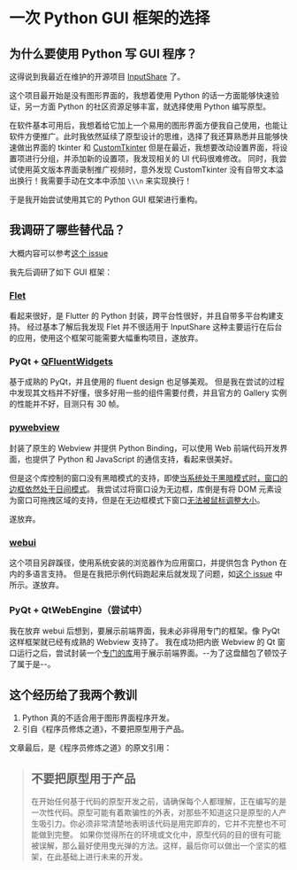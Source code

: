 # 一次 Python GUI 框架的选择

## 为什么要使用 Python 写 GUI 程序？

这得说到我最近在维护的开源项目 [InputShare](https://github.com/BHznJNs/InputShare) 了。

这个项目最开始是没有图形界面的，我想着使用 Python 的话一方面能够快速验证，另一方面 Python 的社区资源足够丰富，就选择使用 Python 编写原型。

在软件基本可用后，我想着给它加上一个易用的图形界面方便我自己使用，也能让软件方便推广。此时我依然延续了原型设计的思维，选择了我还算熟悉并且能够快速做出界面的 tkinter 和 [CustomTkinter](https://customtkinter.tomschimansky.com/)
但是在最近，我想要改动设置界面，将设置项进行分组，并添加新的设置项，我发现相关的 UI 代码很难修改。
同时，我尝试使用英文版本界面录制推广视频时，意外发现 CustomTkinter 没有自带文本溢出换行！我需要手动在文本中添加 ``\\\n`` 来实现换行！

于是我开始尝试使用其它的 Python GUI 框架进行重构。

## 我调研了哪些替代品？

大概内容可以参考[这个 issue](https://github.com/BHznJNs/InputShare/issues/32)

我先后调研了如下 GUI 框架：

### [Flet](https://flet.dev/)

看起来很好，是 Flutter 的 Python 封装，跨平台性很好，并且自带多平台构建支持。
经过基本了解后我发现 Flet 并不很适用于 InputShare 这种主要运行在后台的应用，使用这个框架可能需要大幅重构项目，遂放弃。

### PyQt + [QFluentWidgets](https://qfluentwidgets.com/)

基于成熟的 PyQt，并且使用的 fluent design 也足够美观。
但是我在尝试的过程中发现其文档并不好懂，很多好用一些的组件需要付费，并且官方的 Gallery 实例的性能并不好，目测只有 30 帧。

### [pywebview](https://github.com/r0x0r/pywebview)

封装了原生的 Webview 并提供 Python Binding，可以使用 Web 前端代码开发界面，也提供了 Python 和 JavaScript 的通信支持，看起来很美好。

但是这个库控制的窗口没有黑暗模式的支持，即使[当系统处于黑暗模式时，窗口的边框依然处于日间模式](https://github.com/r0x0r/pywebview/issues/1494)。
我尝试过将窗口设为无边框，库倒是有将 DOM 元素设为窗口可拖拽区域的支持，但是在无边框模式下窗口[无法被鼠标调整大小](https://github.com/r0x0r/pywebview/issues/1510)。

遂放弃。

### [webui](https://github.com/webui-dev/webui)

这个项目另辟蹊径，使用系统安装的浏览器作为应用窗口，并提供包含 Python 在内的多语言支持。
但是在我把示例代码跑起来后就发现了问题，如[这个 issue](https://github.com/webui-dev/webui/issues/550) 中所示。遂放弃。

### PyQt + QtWebEngine（尝试中）

我在放弃 webui 后想到，要展示前端界面，我未必非得用专门的框架。像 PyQt 这样框架就已经有成熟的 Webview 支持了。
我在成功把内嵌 Webview 的 Qt 窗口运行之后，尝试封装一个[专门的库](https://github.com/BHznJNs/PyQWebWindow)用于展示前端界面。--为了这盘醋包了顿饺子了属于是--。

## 这个经历给了我两个教训

1. Python 真的不适合用于图形界面程序开发。
2. 引自《程序员修炼之道》，不要把原型用于产品。

文章最后，是《程序员修炼之道》的原文引用：
> ## 不要把原型用于产品
> 在开始任何基于代码的原型开发之前，请确保每个人都理解，正在编写的是一次性代码。原型可能有着欺骗性的外表，对那些不知道这只是原型的人产生吸引力。你必须非常清楚地表明该代码是用完即弃的，它并不完整也不可能做到完整。
> 如果你觉得所在的环境或文化中，原型代码的目的很有可能被误解，那么最好使用曳光弹的方法。这样，最后你可以做出一个坚实的框架，在此基础上进行未来的开发。

